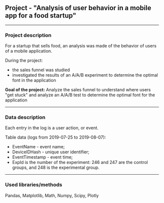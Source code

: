 ## Project - "Analysis of user behavior in a mobile app for a food startup"
___
### Project description
For a startup that sells food, an analysis was made of the behavior of users of a mobile application.

During the project:

- the sales funnel was studied
- investigated the results of an A/A/B experiment to determine the optimal font in the application

**Goal of the project:** Analyze the sales funnel to understand where users "get stuck" and analyze an A/A/B test to determine the optimal font for the application
___
### Data description

Each entry in the log is a user action, or event.

Table data (logs from 2019-07-25 to 2019-08-07):
- EventName - event name;
- DeviceIDHash - unique user identifier;
- EventTimestamp - event time;
- ExpId is the number of the experiment: 246 and 247 are the control groups, and 248 is the experimental group.
___
### Used libraries/methods
Pandas, Matplotlib, Math, Numpy, Scipy, Plotly

